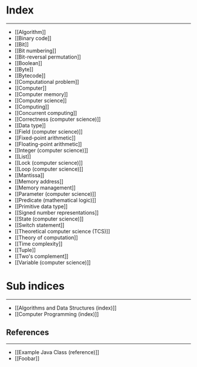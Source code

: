 # Index
---
- [[Algorithm]]
- [[Binary code]]
- [[Bit]]
- [[Bit numbering]]
- [[Bit-reversal permutation]]
- [[Boolean]]
- [[Byte]]
- [[Bytecode]]
- [[Computational problem]]
- [[Computer]]
- [[Computer memory]]
- [[Computer science]]
- [[Computing]]
- [[Concurrent computing]]
- [[Correctness (computer science)]]
- [[Data type]]
- [[Field (computer science)]]
- [[Fixed-point arithmetic]]
- [[Floating-point arithmetic]]
- [[Integer (computer science)]]
- [[List]]
- [[Lock (computer science)]]
- [[Loop (computer science)]]
- [[Mantissa]]
- [[Memory address]]
- [[Memory management]]
- [[Parameter (computer science)]]
- [[Predicate (mathematical logic)]]
- [[Primitive data type]]
- [[Signed number representations]]
- [[State (computer science)]]
- [[Switch statement]]
- [[Theoretical computer science (TCS)]]
- [[Theory of computation]]
- [[Time complexity]]
- [[Tuple]]
- [[Two's complement]]
- [[Variable (computer science)]]

# Sub indices
---
- [[Algorithms and Data Structures (index)]]
- [[Computer Programming (index)]]

## References
---
- [[Example Java Class (reference)]]
- [[Foobar]]